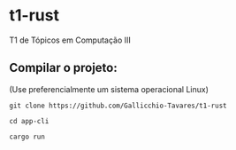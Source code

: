 # t1-rust
T1 de Tópicos em Computação III

## Compilar o projeto:

(Use preferencialmente um sistema operacional Linux)

```git clone https://github.com/Gallicchio-Tavares/t1-rust```

```cd app-cli```

```cargo run```